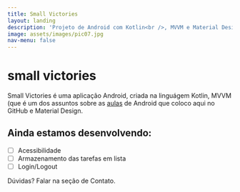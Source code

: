 ```yaml
---
title: Small Victories
layout: landing
description: 'Projeto de Android com Kotlin<br />, MVVM e Material Design.'
image: assets/images/pic07.jpg
nav-menu: false
---
```


# small victories
Small Victories é uma aplicação Android, criada na linguágem Kotlin, 
MVVM (que é um dos assuntos sobre as [aulas]() de Android que coloco aqui no GitHub e Material Design.

## Ainda estamos desenvolvendo:
- [ ] Acessibilidade
- [ ] Armazenamento das tarefas em lista
- [ ] Login/Logout

Dúvidas? Falar na seção de Contato.
